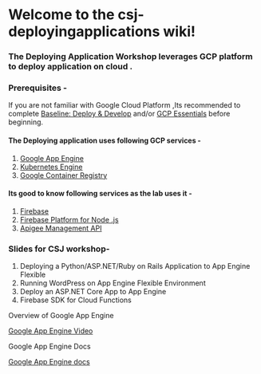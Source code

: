 # Welcome to the csj-deployingapplications wiki!

### The Deploying Application Workshop leverages GCP platform to deploy application on cloud .

### **Prerequisites** - 
If you are not familiar with Google Cloud Platform ,Its recommended to complete  [Baseline: Deploy & Develop](https://google.qwiklabs.com/quests/37) and/or [GCP Essentials](https://google.qwiklabs.com/quests/23) before beginning.

#### The Deploying application uses following GCP services - 
1. [Google App Engine](https://cloud.google.com/appengine/)
2. [Kubernetes Engine](https://cloud.google.com/kubernetes-engine/)
3. [Google Container Registry](https://cloud.google.com/container-registry/)



#### Its good to know following services as the lab uses it -
1. [Firebase](https://firebase.google.com/)
2. [Firebase Platform for Node .js ](https://firebase.google.com/products/)
3. [Apigee Management API](https://apigee.com/about/cp/api-management-gateway)

### Slides for CSJ workshop- 
1. Deploying a Python/ASP.NET/Ruby on Rails Application to App Engine Flexible
2. Running WordPress on App Engine Flexible Environment
3. Deploy an ASP.NET Core App to App Engine
4. Firebase SDK for Cloud Functions


Overview of Google App Engine 

[Google App Engine Video](https://www.youtube.com/watch?v=2PRciDpqpko&autoplay=1)

Google App Engine Docs

 [Google App Engine docs](https://cloud.google.com/appengine/)

